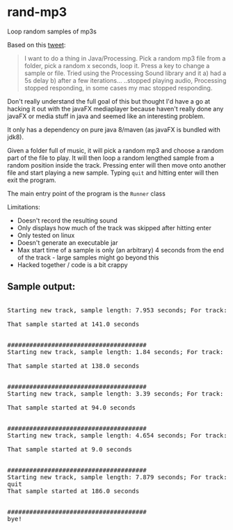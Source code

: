 # rand-mp3
Loop random samples of mp3s

Based on this [tweet](https://twitter.com/martinaustwick/status/830206120094552069): 

> I want to do a thing in Java/Processing. Pick a random mp3 file from a folder, pick a random x seconds, loop it.
> Press a key to change a sample or file. Tried using the Processing Sound library and it a) had a 5s delay b) after a few iterations...
> ..stopped playing audio, Processing stopped responding, in some cases my mac stopped responding.

Don't really understand the full goal of this but thought I'd have a go at hacking it out with the javaFX mediaplayer because haven't really done any javaFX or media stuff in java and seemed like an interesting problem. 

It only has a dependency on pure java 8/maven (as javaFX is bundled with jdk8).

Given a folder full of music, it will pick a random mp3 and choose a random part of the file to play. 
It will then loop a random lengthed sample from a random position inside the track.
Pressing enter will then move onto another file and start playing a new sample.
Typing `quit` and hitting enter will then exit the program. 

The main entry point of the program is the `Runner` class

Limitations:
 * Doesn't record the resulting sound
 * Only displays how much of the track was skipped after hitting enter
 * Only tested on linux
 * Doesn't generate an executable jar
 * Max start time of a sample is only (an arbitrary) 4 seconds from the end of the track - large samples might go beyond this
 * Hacked together / code is a bit crappy

## Sample output:

<pre>

Starting new track, sample length: 7.953 seconds; For track: "The Seatbelts, Cowboy Bebop Blue - 09-Adieu.mp3"

That sample started at 141.0 seconds


######################################
Starting new track, sample length: 1.84 seconds; For track: "The Seatbelts, Cowboy Bebop No Disc - 07-Want It All Back.mp3"

That sample started at 138.0 seconds


######################################
Starting new track, sample length: 3.39 seconds; For track: "The Seatbelts, Cowboy Bebop Boxed Set (CD 03) - 15-WO QUI NON COIN (Short Sad Version).mp3"

That sample started at 94.0 seconds


######################################
Starting new track, sample length: 4.654 seconds; For track: "The Seatbelts, Cowboy Bebop Remixes Music for Freelance - 07-Radio Free Mars Talk 4.mp3"

That sample started at 9.0 seconds


######################################
Starting new track, sample length: 7.879 seconds; For track: "The Seatbelts, Cowboy Bebop - 15-Rain.mp3"
quit
That sample started at 186.0 seconds


######################################
bye!

</pre>
